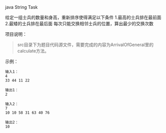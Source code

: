 java
String Task

给定一组士兵的数量和身高，重新排序使得满足以下条件
1.最高的士兵排在最前面
2.最矮的士兵排在最后面
每次只能交换相邻士兵的位置，算出最少的交换次数


项目说明：

>src目录下为题目代码源文件，需要完成的内容为ArrivalOfGeneral里的calculate方法。


示例：

	输入1：
	4
	33 44 11 22
	
	输出1：
	2
	
	输入2：
	7
	10 10 58 31 63 40 76
	
	输出2：
	10

